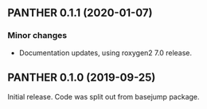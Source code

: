 ## PANTHER 0.1.1 (2020-01-07)

### Minor changes

- Documentation updates, using roxygen2 7.0 release.

## PANTHER 0.1.0 (2019-09-25)

Initial release. Code was split out from basejump package.
